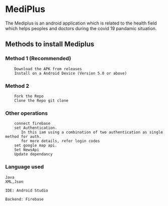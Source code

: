 # MediPlus
The Mediplus is an android application which is related to the health field which helps peoples and doctors during the covid 19 pandamic situation.

## Methods to install Mediplus

### Method 1 (Recommended)
        Download the APK from releases
        Install on a Android Device (Version 5.0 or above)
        
### Method 2
        Fork the Repo
        Clone the Repo git clone 
        
### Other operations       
        connect firebase
        set Authentication.
           In this iam using a combination of two authentication as single method for auth.
           for more details, refer login codes
        set google map api.
        Set NewsApi
        Update dependancy
        
        
### Language used
    Java
    XML,Json
    
    IDE: Android Studio
    
    Backend: Firebase
